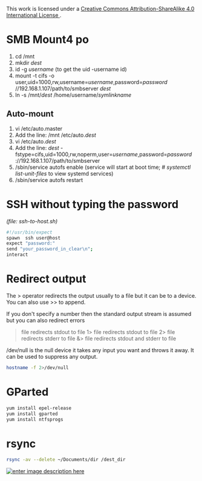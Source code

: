 This work is licensed under a [Creative Commons Attribution-ShareAlike 4.0 International License ](http://creativecommons.org/licenses/by-sa/4.0/).

# SMB Mount4 po

1. cd /mnt
2. mkdir *dest*
3. id -g *username* (to get the uid -username id)
4. mount -t cifs -o  user,uid=1000,rw,username=*username*,password=*password* //192.168.1.107/path/to/smbserver *dest*
5. ln -s /mnt/*dest* /home/username/*symlinkname*

## Auto-mount
1. vi /etc/auto.master
2. Add the line: /mnt /etc/auto.*dest*
3. vi /etc/auto.*dest*
4. Add the line: *dest*      -fstype=cifs,uid=1000,rw,noperm,user=*username*,password=*password*    ://192.168.1.107/path/to/smbserver
5. /sbin/service autofs enable (service will start at boot time; # *systemctl list-unit-files* to view systemd services)
6. /sbin/service autofs restart

# SSH without typing the password

*(file: ssh-to-host.sh)*
```bash
#!/usr/bin/expect
spawn  ssh user@host
expect "password:"
send "your_password_in_clear\n";
interact
```

# Redirect output

The > operator redirects the output usually to a file but it can be to a device. You can also use >> to append.

If you don't specify a number then the standard output stream is assumed but you can also redirect errors

> file redirects stdout to file
1> file redirects stdout to file
2> file redirects stderr to file
&> file redirects stdout and stderr to file

/dev/null is the null device it takes any input you want and throws it away. It can be used to suppress any output.

```bash
hostname -f 2>/dev/null
```

# GParted

```bash
yum install epel-release
yum install gparted
yum install ntfsprogs
```

# rsync

```bash
rsync -av --delete ~/Documents/dir /dest_dir
```

[![enter image description here](https://i.creativecommons.org/l/by-sa/4.0/80x15.png) ](http://creativecommons.org/licenses/by-sa/4.0/)